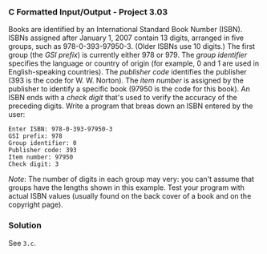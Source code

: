 ### C Formatted Input/Output - Project 3.03

Books are identified by an International Standard Book Number (ISBN). ISBNs assigned after January 1, 2007 contain 13 digits, arranged in five groups, such
as 978-0-393-97950-3. (Older ISBNs use 10 digits.) The first group (the *GSI prefix*) is currently either 978 or 979. The *group identifier* specifies the
language or country of origin (for example, 0 and 1 are used in English-speaking countries). The *publisher code* identifies the publisher 
(393 is the code for W. W. Norton). The *item number* is assigned by the publisher to identify a specific book (97950 is the code for this book). 
An ISBN ends with a *check digit* that's used to verify the accuracy of the preceding digits. Write a program that breas down an ISBN entered by the user:

```
Enter ISBN: 978-0-393-97950-3
GSI prefix: 978
Group identifier: 0
Publisher code: 393
Item number: 97950
Check digit: 3
```

*Note*: The number of digits in each group may very: you can't assume that groups have the lengths shown in this example. 
Test your program with actual ISBN values (usually found on the back cover of a book and on the copyright page).

### Solution

See `3.c`.